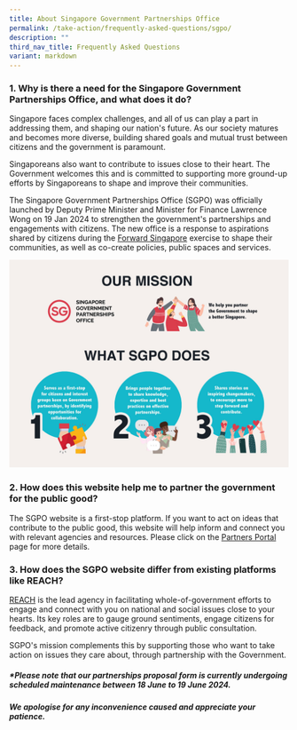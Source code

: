 ```yaml
---
title: About Singapore Government Partnerships Office
permalink: /take-action/frequently-asked-questions/sgpo/
description: ""
third_nav_title: Frequently Asked Questions
variant: markdown
---
```

### 1. Why is there a need for the Singapore Government Partnerships Office, and what does it do? 

Singapore faces complex challenges, and all of us can play a part in addressing them, and shaping our nation's future. As our society matures and becomes more diverse, building shared goals and mutual trust between citizens and the government is paramount. 

Singaporeans also want to contribute to issues close to their heart. The Government welcomes this and is committed to supporting more ground-up efforts by Singaporeans to shape and improve their communities.

The Singapore Government Partnerships Office (SGPO) was officially launched by Deputy Prime Minister and Minister for Finance Lawrence Wong on 19 Jan 2024 to strengthen the government's partnerships and engagements with citizens. The new office is a response to aspirations shared by citizens during the [Forward Singapore](http://www.forwardsingapore.gov.sg) exercise to shape their communities, as well as co-create policies, public spaces and services.  

![SGPO - Our Mission](/images/About%20SGPO/SGPO_OurMission_5_Mar_2024_1400x1040.jpg)

### 2. How does this website help me to partner the government for the public good? 

The SGPO website is a first-stop platform. If you want to act on ideas that contribute to the public good, this website will help inform and connect you with relevant agencies and resources. Please click on the [Partners Portal](/take-action/partnersportal/) page for more details. 

### 3. How does the SGPO website differ from existing platforms like REACH? 

[REACH](https://www.reach.gov.sg/) is the lead agency in facilitating whole-of-government efforts to engage and connect with you on national and social issues close to your hearts. Its key roles are to gauge ground sentiments, engage citizens for feedback, and promote active citizenry through public consultation. 

SGPO's mission complements this by supporting those who want to take action on issues they care about, through partnership with the Government. 
 
##### *Please note that our partnerships proposal form is currently undergoing scheduled maintenance between 18 June to 19 June 2024. 

##### We apologise for any inconvenience caused and appreciate your patience.